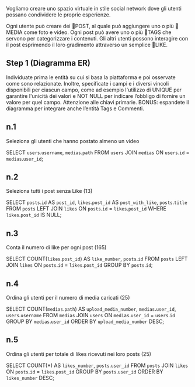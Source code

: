 Vogliamo creare uno spazio virtuale in stile social network 
dove gli utenti possano condividere le proprie esperienze. 

Ogni utente può creare dei 🧐POST, 
al quale può aggiungere uno o più 🧐MEDIA come foto e video. 
Ogni post può avere uno o più 🧐TAGS che servono per categorizzare i contenuti. 
Gli altri utenti possono interagire con il post esprimendo il loro gradimento attraverso un semplice 🧐LIKE.

## Step 1 (Diagramma ER)
Individuate prima le entità su cui si basa la piattaforma e poi osservate come sono relazionate. 
Inoltre, specificate i campi e i diversi vincoli disponibili per ciascun campo, come ad esempio l'utilizzo di UNIQUE per garantire l'unicità dei valori e NOT NULL per indicare l’obbligo di fornire un valore per quel campo. 
Attenzione alle chiavi primarie. 
BONUS: espandete il diagramma per integrare anche l’entità Tags e Commenti.

## n.1
Seleziona gli utenti che hanno postato almeno un video

SELECT `users`.`username`, `medias`.`path` FROM `users` JOIN `medias` ON `users`.`id` = `medias`.`user_id`;

## n.2
Seleziona tutti i post senza Like (13)

SELECT `posts`.`id` AS `post_id`, `likes`.`post_id` AS `post_with_like`, `posts`.`title`
FROM `posts`
LEFT JOIN `likes` ON `posts`.`id` = `likes`.`post_id`
WHERE `likes`.`post_id` IS NULL;

## n.3
Conta il numero di like per ogni post (165)

SELECT COUNT(`likes`.`post_id`) AS `like_number`, `posts`.`id`
FROM `posts`
LEFT JOIN `likes` ON `posts`.`id` = `likes`.`post_id` 
GROUP BY `posts`.`id`;

## n.4
Ordina gli utenti per il numero di media caricati (25) 

SELECT COUNT(`medias`.`path`) AS `upload_media_number`, `medias`.`user_id`, `users`.`username`
FROM `medias`
JOIN `users` ON `medias`.`user_id` = `users`.`id`
GROUP BY `medias`.`user_id`
ORDER BY `upload_media_number` DESC;


## n.5
Ordina gli utenti per totale di likes ricevuti nei loro posts (25) 

SELECT COUNT(*) AS `likes_number`, `posts`.`user_id`
FROM `posts`
JOIN `likes` ON `posts`.`id` = `likes`.`post_id`
GROUP BY `posts`.`user_id`
ORDER BY `likes_number` DESC;